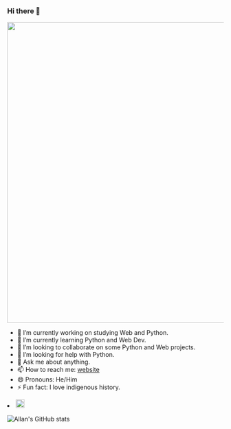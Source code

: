 ### Hi there 👋

<div align="center">
<a target="_blank" rel="noopener noreferrer" href="https://camo.githubusercontent.com/e4a569755580f96dce0e6d65bc761e0d9aef0fecae524ec73a1b0be60fc934fa/68747470733a2f2f7777772e6d79676f2e67652f75706c6f6164732f626c6f672f313538343032333739352e6a7067"><img src="https://camo.githubusercontent.com/e4a569755580f96dce0e6d65bc761e0d9aef0fecae524ec73a1b0be60fc934fa/68747470733a2f2f7777772e6d79676f2e67652f75706c6f6164732f626c6f672f313538343032333739352e6a7067" width="700px" data-canonical-src="https://www.mygo.ge/uploads/blog/1584023795.jpg" style="max-width:100%;"></a>
</div>

- 🔭 I’m currently working on studying Web and Python.
- 🌱 I’m currently learning Python and Web Dev.
- 👯 I’m looking to collaborate on some Python and Web projects.
- 🤔 I’m looking for help with Python.
- 💬 Ask me about anything.
- 📫 How to reach me: [website](http://all-an.github.io)
- 😄 Pronouns: He/Him
- ⚡ Fun fact: I love indigenous history.

<li><g-emoji class="g-emoji" alias="smile" fallback-src="https://github.githubassets.com/images/icons/emoji/unicode/1f604.png"><img class="emoji" alt="smile" height="20" width="20" src="https://github.githubassets.com/images/icons/emoji/unicode/1f604.png"></g-emoji></li>

![Allan's GitHub stats](https://github-readme-stats.vercel.app/api?username=all-an&show_icons=true&theme=vision-friendly-dark)


